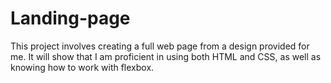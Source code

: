 # Landing-page
This project involves creating a full web page from a design provided for me. It will show that I am proficient in using both HTML and CSS, as well as knowing how to work with flexbox.
